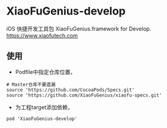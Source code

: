# XiaoFuGenius-develop
iOS 快捷开发工具包 XiaoFuGenius.framework for Develop. https://www.xiaofutech.com

## 使用
- Podfile中指定仓库位置，

```
# Master仓库不要遗漏
source 'https://github.com/CocoaPods/Specs.git'
source 'https://github.com/XiaoFuGenius/xiaofu-specs.git'
```

- 为工程target添加依赖，

```
pod 'XiaoFuGenius-develop'
```
